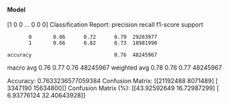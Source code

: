 #### Model
[1 0 0 ... 0 0 0]
Classification Report:
              precision    recall  f1-score   support

           0       0.86      0.72      0.79  29263977
           1       0.66      0.82      0.73  18981990

    accuracy                           0.76  48245967
   macro avg       0.76      0.77      0.76  48245967
weighted avg       0.78      0.76      0.77  48245967

Accuracy: 0.7633236577059384
Confusion Matrix:
[[21192488  8071489]
 [ 3347190 15634800]]
Confusion Matrix (%):
[[43.92592649 16.72987299]
 [ 6.93776124 32.40643928]]
